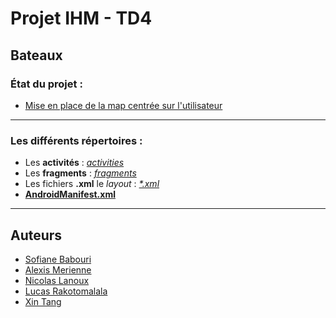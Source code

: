 # Projet IHM - TD4
## Bateaux

### État du projet :
* [Mise en place de la map centrée sur l'utilisateur](https://github.com/LanouxNicolas/IHM_TD4_Bateaux/milestone/1)

-----------------

### Les différents répertoires :
* Les __activités__ : [_activities_](https://github.com/LanouxNicolas/IHM_TD4_Bateaux/tree/master/app/src/main/java/com/ihm/projet/activities)
* Les __fragments__ : [_fragments_](https://github.com/LanouxNicolas/IHM_TD4_Bateaux/tree/master/app/src/main/java/com/ihm/projet/fragments)
* Les fichiers __.xml__ le _layout_ : [_*.xml_](https://github.com/LanouxNicolas/IHM_TD4_Bateaux/tree/master/app/src/main/res/layout)
* [__AndroidManifest.xml__](https://github.com/LanouxNicolas/IHM_TD4_Bateaux/blob/master/app/src/main/AndroidManifest.xml)

-----------------

## Auteurs
- [Sofiane Babouri](https://github.com/)
- [Alexis Merienne](https://github.com/)
- [Nicolas Lanoux](https://github.com/LanouxNicolas/)
- [Lucas Rakotomalala](https://github.com/LucasRakotomalala)
- [Xin Tang](https://github.com/)
